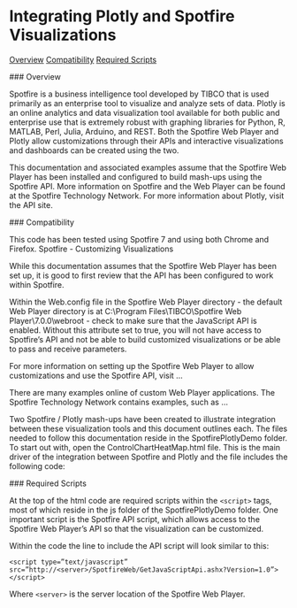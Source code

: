 # Integrating Plotly and Spotfire Visualizations


[Overview](#overview)
[Compatibility](#compatibility)
[Required Scripts](#requiredscripts)

<a name="overview"/>
### Overview 

Spotfire is a business intelligence tool developed by TIBCO that is used primarily as an enterprise tool to visualize and analyze sets of data. Plotly is an online analytics and data visualization tool available for both public and enterprise use that is extremely robust with graphing libraries for Python, R, MATLAB, Perl, Julia, Arduino, and REST. Both the Spotfire Web Player and Plotly allow customizations through their APIs and interactive visualizations and dashboards can be created using the two. 

This documentation and associated examples assume that the Spotfire Web Player has been installed and configured to build mash-ups using the Spotfire API. More information on Spotfire and the Web Player can be found at the Spotfire Technology Network. For more information about Plotly, visit the API site.  

<a name="compatibility"/>
### Compatibility 

This code has been tested using Spotfire 7 and using both Chrome and Firefox. 
Spotfire - Customizing Visualizations

While this documentation assumes that the Spotfire Web Player has been set up, it is good to first review that the API has been configured to work within Spotfire. 

Within the Web.config file in the Spotfire Web Player directory - the default Web Player directory is at C:\Program Files\TIBCO\Spotfire Web Player\7.0.0\webroot - check to make sure that the JavaScript API is enabled. Without this attribute set to true, you will not have access to Spotfire’s API and not be able to build customized visualizations or be able to pass and receive parameters. 

For more information on setting up the Spotfire Web Player to allow customizations and use the Spotfire API, visit …

There are many examples online of custom Web Player applications. The Spotfire Technology Network contains examples, such as … 

Two Spotfire / Plotly mash-ups have been created to illustrate integration between these visualization tools and this document outlines each. The files needed to follow this documentation reside in the SpotfirePlotlyDemo folder. To start out with, open the ControlChartHeatMap.html file. This is the main driver of the integration between Spotfire and Plotly and the file includes the following code:

<a name="requiredscripts"/>
### Required Scripts

At the top of the html code are required scripts within the `<script>` tags, most of which reside in the js folder of the SpotfirePlotlyDemo folder. One important script is the Spotfire API script, which allows access to the Spotfire Web Player’s API so that the visualization can be customized. 

Within the code the line to include the API script will look similar to this:

`<script type=”text/javascript” src=”http://<server>/SpotfireWeb/GetJavaScriptApi.ashx?Version=1.0”></script>`

Where `<server>` is the server location of the Spotfire Web Player.

